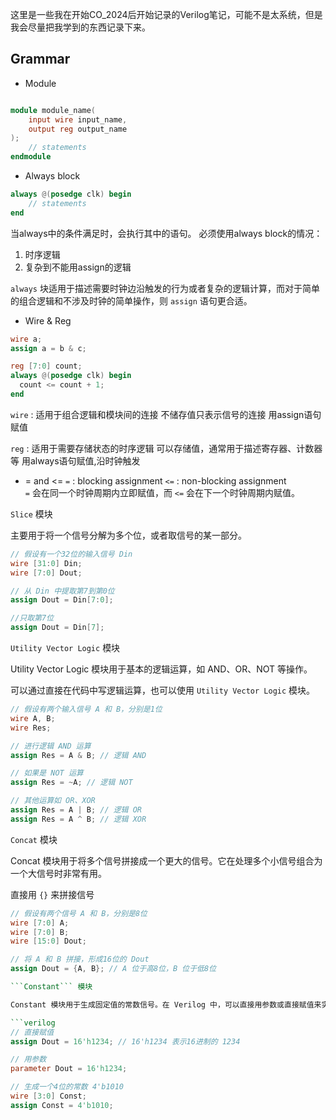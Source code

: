 这里是一些我在开始CO_2024后开始记录的Verilog笔记，可能不是太系统，但是我会尽量把我学到的东西记录下来。

## Grammar

- Module
```verilog

module module_name(
    input wire input_name,
    output reg output_name
);
    // statements  
endmodule

```
- Always block
```verilog
always @(posedge clk) begin
    // statements
end
```
当always中的条件满足时，会执行其中的语句。
必须使用always block的情况：
1. 时序逻辑
2. 复杂到不能用assign的逻辑

```always``` 块适用于描述需要时钟边沿触发的行为或者复杂的逻辑计算，而对于简单的组合逻辑和不涉及时钟的简单操作，则 ```assign``` 语句更合适。

- Wire & Reg
```verilog
wire a;
assign a = b & c;

reg [7:0] count;
always @(posedge clk) begin
  count <= count + 1;
end
```

```wire``` :
适用于组合逻辑和模块间的连接
不储存值只表示信号的连接
用assign语句赋值


```reg``` : 
适用于需要存储状态的时序逻辑
可以存储值，通常用于描述寄存器、计数器等
用always语句赋值,沿时钟触发


- = and <=
```=``` : blocking assignment
```<=``` : non-blocking assignment      
```=``` 会在同一个时钟周期内立即赋值，而 ```<=``` 会在下一个时钟周期内赋值。


```Slice``` 模块

主要用于将一个信号分解为多个位，或者取信号的某一部分。

```verilog 
// 假设有一个32位的输入信号 Din
wire [31:0] Din;
wire [7:0] Dout;

// 从 Din 中提取第7到第0位
assign Dout = Din[7:0];

//只取第7位
assign Dout = Din[7];


```

```Utility Vector Logic``` 模块

Utility Vector Logic 模块用于基本的逻辑运算，如 AND、OR、NOT 等操作。

可以通过直接在代码中写逻辑运算，也可以使用 ```Utility Vector Logic``` 模块。

```verilog
// 假设有两个输入信号 A 和 B，分别是1位
wire A, B;
wire Res;

// 进行逻辑 AND 运算
assign Res = A & B; // 逻辑 AND

// 如果是 NOT 运算
assign Res = ~A; // 逻辑 NOT

// 其他运算如 OR、XOR
assign Res = A | B; // 逻辑 OR
assign Res = A ^ B; // 逻辑 XOR
```

```Concat``` 模块

Concat 模块用于将多个信号拼接成一个更大的信号。它在处理多个小信号组合为一个大信号时非常有用。

直接用 ```{}``` 来拼接信号
```verilog
// 假设有两个信号 A 和 B，分别是8位
wire [7:0] A;
wire [7:0] B;
wire [15:0] Dout;

// 将 A 和 B 拼接，形成16位的 Dout
assign Dout = {A, B}; // A 位于高8位，B 位于低8位

```Constant``` 模块

Constant 模块用于生成固定值的常数信号。在 Verilog 中，可以直接用参数或直接赋值来实现。

```verilog
// 直接赋值
assign Dout = 16'h1234; // 16'h1234 表示16进制的 1234

// 用参数
parameter Dout = 16'h1234;

// 生成一个4位的常数 4'b1010
wire [3:0] Const;
assign Const = 4'b1010;
```



